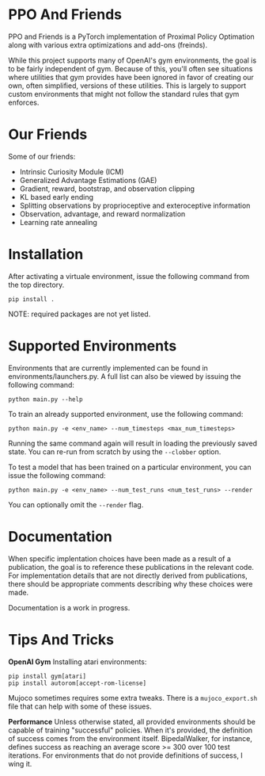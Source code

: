 # PPO And Friends

PPO and Friends is a PyTorch implementation of Proximal Policy Optimation
along with various extra optimizations and add-ons (freinds).

While this project supports many of OpenAI's gym environments, the goal
is to be fairly independent of gym. Because of this, you'll often see
situations where utilities that gym provides have been ignored in favor of
creating our own, often simplified, versions of these utilities. This is
largely to support custom environments that might not follow the standard
rules that gym enforces.

# Our Friends

Some of our friends:

* Intrinsic Curiosity Module (ICM)
* Generalized Advantage Estimations (GAE)
* Gradient, reward, bootstrap, and observation clipping
* KL based early ending
* Splitting observations by proprioceptive and exteroceptive information
* Observation, advantage, and reward normalization
* Learning rate annealing

# Installation

After activating a virtuale environment, issue the following command from the
top directory.
```
pip install .
```

NOTE: required packages are not yet listed.

# Supported Environments

Environments that are currently implemented can be found in
environments/launchers.py. A full list can also be viewed by issuing
the following command:
```
python main.py --help
```

To train an already supported environment, use the following command:
```
python main.py -e <env_name> --num_timesteps <max_num_timesteps>
```

Running the same command again will result in loading the previously
saved state. You can re-run from scratch by using the `--clobber` option.

To test a model that has been trained on a particular environment,
you can issue the following command:
```
python main.py -e <env_name> --num_test_runs <num_test_runs> --render
```
You can optionally omit the `--render` flag.


# Documentation

When specific implentation choices have been made as a result of a publication,
the goal is to reference these publications in the relevant code. For
implementation details that are not directly derived from publications, there
should be appropriate comments describing why these choices were made.

Documentation is a work in progress.


# Tips And Tricks

**OpenAI Gym**
Installing atari environments:
```
pip install gym[atari]
pip install autorom[accept-rom-license]
```

Mujoco sometimes requires some extra tweaks. There is a `mujoco_export.sh` file
that can help with some of these issues.

**Performance**
Unless otherwise stated, all provided environments should be capable of
training "successful" policies. When it's provided, the definition of
success comes from the environment itself. BipedalWalker, for instance, defines
success as reaching an average score >= 300 over 100 test iterations. For
environments that do not provide definitions of success, I wing it.

